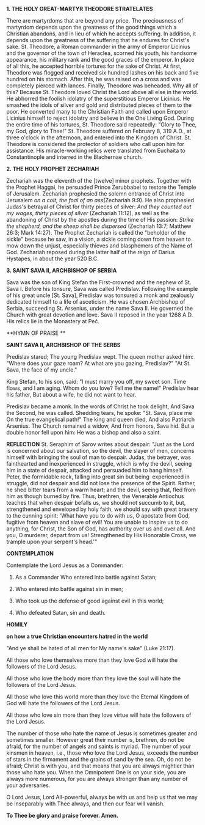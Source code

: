 
**1. THE HOLY GREAT-MARTYR THEODORE STRATELATES**

There are martyrdoms that are beyond any price. The preciousness of martyrdom depends upon the greatness of the good things which a Christian abandons, and in lieu of which he accepts suffering. In addition, it depends upon the greatness of the suffering that he endures for Christ's sake. St. Theodore, a Roman commander in the army of Emperor Licinius and the governor of the town of Heraclea, scorned his youth, his handsome appearance, his military rank and the good graces of the emperor. In place of all this, he accepted horrible tortures for the sake of Christ. At first, Theodore was flogged and received six hundred lashes on his back and five hundred on his stomach. After this, he was raised on a cross and was completely pierced with lances. Finally, Theodore was beheaded. Why all of this? Because St. Theodore loved Christ the Lord above all else in the world. He abhorred the foolish idolatry of the superstitious Emperor Licinius. He smashed the idols of silver and gold and distributed pieces of them to the poor. He converted many to the Christian Faith and called upon Emperor Licinius himself to reject idolatry and believe in the One Living God. During the entire time of his tortures, St. Theodore said repeatedly: "Glory to Thee, my God, glory to Thee!" St. Theodore suffered on February 8, 319 A.D., at three o'clock in the afternoon, and entered into the Kingdom of Christ. St. Theodore is considered the protector of soldiers who call upon him for assistance. His miracle-working relics were translated from Euchaita to Constantinople and interred in the Blachernae church.

**2. THE HOLY PROPHET ZECHARIAH**

Zechariah was the eleventh of the [twelve] minor prophets. Together with the Prophet Haggai, he persuaded Prince Zerubbabel to restore the Temple of Jerusalem. Zechariah prophesied the solemn entrance of Christ into Jerusalem *on a colt, the foal of an ass*(Zechariah 9:9). He also prophesied Judas's betrayal of Christ for thirty pieces of silver: *And they counted out my wages, thirty pieces of silver* (Zechariah 11:12), as well as the abandoning of Christ by the apostles during the time of His passion: *Strike the shepherd, and the sheep shall be dispersed* (Zechariah 13:7; Matthew 26:3; Mark 14:27). The Prophet Zechariah is called the "beholder of the sickle" because he saw, in a vision, a sickle coming down from heaven to mow down the unjust, especially thieves and blasphemers of the Name of God. Zechariah reposed during the latter half of the reign of Darius Hystapes, in about the year 520 B.C.

**3. SAINT SAVA II, ARCHBISHOP OF SERBIA**

Sava was the son of King Stefan the First-crowned and the nephew of St. Sava I. Before his tonsure, Sava was called Predislav. Following the example of his great uncle [St. Sava], Predislav was tonsured a monk and zealously dedicated himself to a life of asceticism. He was chosen Archbishop of Serbia, succeeding St. Arsenius, under the name Sava II. He governed the Church with great devotion and love. Sava II reposed in the year 1268 A.D. His relics lie in the Monastery at Peć.



**HYMN OF PRAISE
**

**SAINT SAVA II, ARCHBISHOP OF THE SERBS**

Predislav stared;
The young Predislav wept.
The queen mother asked him:
"Where does your gaze roam?
At what are you gazing, Predislav?"
"At St. Sava, the face of my uncle."

King Stefan, to his son, said:
"I must marry you off, my sweet son.
Time flows, and I am aging.
Whom do you love? Tell me the name!"
Predislav hear his father,
But about a wife, he did not want to hear.

Predislav became a monk.
In the words of Christ he took delight,
And Sava the Second, he was called.
Shedding tears, he spoke:
"St. Sava, place me
On the true evangelical path!"
The king and queen died,
And also Patriarch Arsenius.
The Church remained a widow,
And from honors, Sava hid.
But a double honor fell upon him:
He was a bishop and also a saint.

**REFLECTION**
St. Seraphim of Sarov writes about despair: "Just as the Lord is concerned about our salvation, so the devil, the slayer of men, concerns himself with bringing the soul of man to despair. Judas, the betrayer, was fainthearted and inexperienced in struggle, which is why the devil, seeing him in a state of despair, attacked and persuaded him to hang himself. Peter, the formidable rock, falling into great sin but being  experienced in struggle, did not despair and did not lose the presence of the Spirit. Rather, he shed bitter tears from a warm heart; and the devil, seeing that, fled from him as though burned by fire. Thus, brethren, the Venerable Antiochus teaches that when despair befalls us, we should not succumb to it, but, strengthened and enveloped by holy faith, we should say with great bravery to the cunning spirit: 'What have you to do with us, O apostate from God, fugitive from heaven and slave of evil! You are unable to inspire us to do anything, for Christ, the Son of God, has authority over us and over all. And you, O murderer, depart from us! Strengthened by His Honorable Cross, we trample upon your serpent's head.'"

**CONTEMPLATION**

Contemplate the Lord Jesus as a Commander:

1.  As a Commander Who entered into battle against Satan;

1.  Who entered into battle against sin in men;

1.  Who took up the defense of good against evil in this world;

1.  Who defeated Satan, sin and death.



**HOMILY**

**on how a true Christian encounters hatred in the world**

"And ye shall be hated of all men for My name's sake" (Luke 21:17).

All those who love themselves more than they love God will hate the followers of the Lord Jesus.

All those who love the body more than they love the soul will hate the followers of the Lord Jesus.

All those who love this world more than they love the Eternal Kingdom of God will hate the followers of the Lord Jesus.

All those who love sin more than they love virtue will hate the followers of the Lord Jesus.

The number of those who hate the name of Jesus is sometimes greater and sometimes smaller. However great their number is, brethren, do not be afraid, for the number of angels and saints is myriad. The number of your kinsmen in heaven, i.e., those who love the Lord Jesus, exceeds the number of stars in the firmament and the grains of sand by the sea. Oh, do not be afraid; Christ is with you, and that means that you are always mightier than those who hate you. When the Omnipotent One is on your side, you are always more numerous, for you are always stronger than any number of your adversaries.

O Lord Jesus, Lord All-powerful, always be with us and help us that we may be inseparably with Thee always, and then our fear will vanish.

**To Thee be glory and praise forever. Amen.**

